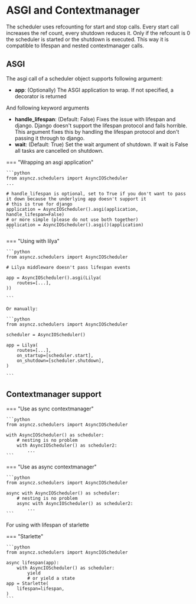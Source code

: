 
# ASGI and Contextmanager

The scheduler uses refcounting for start and stop calls.
Every start call increases the ref count, every shutdown reduces it.
Only if the refcount is 0 the scheduler is started or the shutdown is executed.
This way it is compatible to lifespan and nested contextmanager calls.

## ASGI

The asgi call of a scheduler object supports following argument:

* **app**: (Optionally) The ASGI application to wrap. If not specified, a decorator is returned

And following keyword arguments

* **handle_lifespan**: (Default: False) Fixes the issue with lifespan and django. Django doesn't support the lifespan protocol and fails horrible.
                       This argument fixes this by handling the lifespan protocol and don't passing it through to django.
* **wait**: (Default: True) Set the wait argument of shutdown. If wait is False all tasks are cancelled on shutdown.

=== "Wrapping an asgi application"

    ```python
    from asyncz.schedulers import AsyncIOScheduler
    ...

    # handle_lifespan is optional, set to True if you don't want to pass it down because the underlying app doesn't support it
    # this is true for django
    application = AsyncIOScheduler().asgi(application, handle_lifespan=False)
    # or more simple (please do not use both together)
    application = AsyncIOScheduler().asgi()(application)
    ```

=== "Using with lilya"

    ```python
    from asyncz.schedulers import AsyncIOScheduler

    # Lilya middleware doesn't pass lifespan events

    app = AsyncIOScheduler().asgi(Lilya(
        routes=[...],
    ))

    ```

    Or manually:

    ```python
    from asyncz.schedulers import AsyncIOScheduler

    scheduler = AsyncIOScheduler()

    app = Lilya(
        routes=[...],
        on_startup=[scheduler.start],
        on_shutdown=[scheduler.shutdown],
    )

    ```


## Contextmanager support

=== "Use as sync contextmanager"

    ```python
    from asyncz.schedulers import AsyncIOScheduler

    with AsyncIOScheduler() as scheduler:
        # nesting is no problem
        with AsyncIOScheduler() as scheduler2:
            ...
    ```

=== "Use as async contextmanager"

    ```python
    from asyncz.schedulers import AsyncIOScheduler

    async with AsyncIOScheduler() as scheduler:
        # nesting is no problem
        async with AsyncIOScheduler() as scheduler2:
            ...
    ```


For using with lifespan of starlette


=== "Starlette"

    ```python
    from asyncz.schedulers import AsyncIOScheduler

    async lifespan(app):
        with AsyncIOScheduler() as scheduler:
            yield
            # or yield a state
    app = Starlette(
        lifespan=lifespan,
    )
    ```
